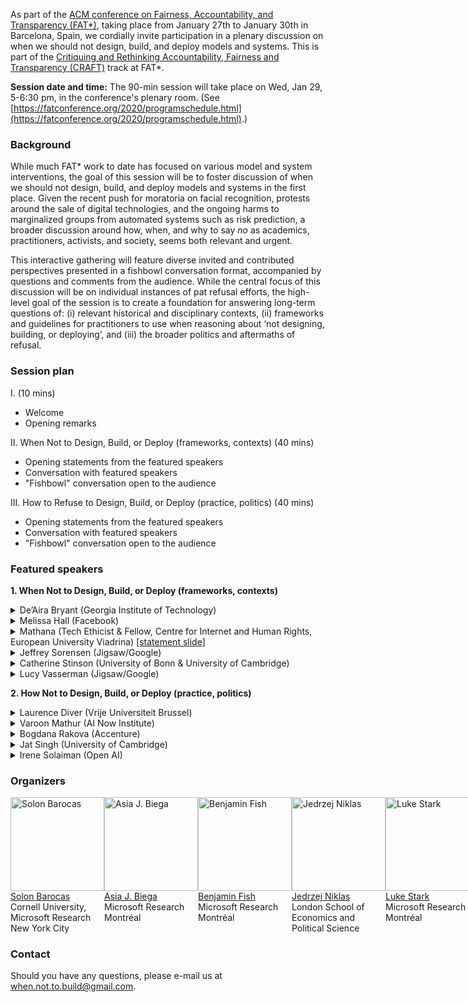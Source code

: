 
As part of the [ACM conference on Fairness, Accountability, and Transparency (FAT\*)](https://fatconference.org/2020/index.html), taking place from January 27th to January 30th in Barcelona, Spain, we cordially invite participation in a plenary discussion on when we should not design, build, and deploy models and systems. This is part of the [Critiquing and Rethinking Accountability, Fairness and Transparency (CRAFT)](https://fatconference.org/2020/callforcraft.html) track at FAT*.

**Session date and time:**
The 90-min session will take place on Wed, Jan 29, 5-6:30 pm, in the conference's plenary room. (See [https://fatconference.org/2020/programschedule.html](https://fatconference.org/2020/programschedule.html).)

### Background
While much FAT* work to date has focused on various model and system interventions, the goal of this session will be to foster discussion of when we should not design, build, and deploy models and systems in the first place. Given the recent push for moratoria on facial recognition, protests around the sale of digital technologies, and the ongoing harms to marginalized groups from automated systems such as risk prediction, a broader discussion around how, when, and why to say _no_ as academics, practitioners, activists, and society, seems both relevant and urgent.

This interactive gathering will feature diverse invited and contributed perspectives presented in a fishbowl conversation format, accompanied by questions and comments from the audience. While the central focus of this discussion will be on individual instances of pat refusal efforts, the high-level goal of the session is to create a foundation for answering long-term questions of: (i) relevant historical and disciplinary contexts, (ii) frameworks and guidelines for practitioners to use when reasoning about ‘not designing, building, or deploying’, and (iii) the broader politics and aftermaths of refusal.

### Session plan
I. (10 mins)  
* Welcome  
* Opening remarks

II.  When Not to Design, Build, or Deploy (frameworks, contexts) (40 mins)
* Opening statements from the featured speakers
* Conversation with featured speakers
* "Fishbowl" conversation open to the audience

III. How to Refuse to Design, Build, or Deploy (practice, politics) (40 mins)
* Opening statements from the featured speakers
* Conversation with featured speakers
* "Fishbowl" conversation open to the audience

### Featured speakers
**1. When Not to Design, Build, or Deploy (frameworks, contexts)**

<details><summary>De’Aira Bryant (Georgia Institute of Technology)</summary>
De’Aira Bryant is a computer science doctoral student in the School of Interactive Computing at the Georgia Institute of Technology. Her research areas span the fields of human-robot interaction and artificial intelligence where she explores the possibilities for interactive communication between children and intelligent embodied systems. In particular, she is interested in developing emotionally intelligent robotic systems specialized for children, using AI for social good and assuring the protection of vulnerable populations. De’Aira is a NSF-GRFP, GEM Consortium, and Georgia Tech SLOAN fellow. She was also recently honored as the 2019 guest scholar at the Aspen Institute Roundtable on Artificial Intelligence.
</details>

<details><summary>Melissa Hall (Facebook)</summary>
I am a software engineer on the Facebook AI team responsible for ensuring that our products and AI systems are fair and unbiased. I graduated from the University of Texas at Austin in May 2019 with degrees in Electrical & Computer Engineering and Plan II, an interdisciplinary Liberal Arts honors major. I was an undergraduate Fellow with the Clements Center for National Security and an Archer Fellow in Washington, D.C. where I worked at the Atlantic Council’s Digital Forensic Research Lab. I also developed the curriculum, and served as the teaching assistant, for a freshman class entitled Pathways to Civic Engagement.
</details>  

<details><summary>Mathana (Tech Ethicist & Fellow, Centre for Internet and Human Rights, European University Viadrina) <a href="https://bit.ly/2RCbxHQ" target="_blank">[statement slide]</a> </summary>
Mathana Stender is a Berlin-based tech ethicist, rights advocate and storyteller who investigates the impact of emerging technologies on individuals, communities and culture. Their multidisciplinary research brings together art, anthropology, philosophy and socio-economic analysis.

Mathana undertakes research for transparency initiatives that track global biometric surveillance, drafts ethical frameworks around the emerging VR technological ecosystem, contributes technical expertise to international disarmament initiatives, and seeks to create long-term solutions to data agency with the preservation-focused digital archivist organization OpenArchive. They are also a member of working groups at the IEEE's Global Initiative for Ethical AI and Autonomous Systems where they co-author technical standards around algorithmic bias and personal AI assistants, Mathana is a fellow at the Centre for Internet and Human Rights at the European University Viadrina, and holds an MA in Global Communication at the Chinese University of Hong Kong and a BA in international relations and law from the University of Texas at Dallas.
</details>  

<details><summary>Jeffrey Sorensen (Jigsaw/Google)</summary>
Sorensen is part of the original team at Jigsaw that launched the Perspective API. Jeff joined Google in 2010 to work with the speech team, developing compact language models for use in on-device recognizer for mobile devices, and lead a team responsible for data collection and annotation. Jeffrey Sorensen has worked on machine learning models for speech recognition and translation, both for Google and previously for IBM.
</details>  

<details><summary> Catherine  Stinson  (University of Bonn & University of Cambridge) </summary>
Catherine has a MSc in computer science from the University of Toronto, and a PhD in History & Philosophy of Science from the University of Pittsburgh. She used to work on AI projects, and now writes critically about them. Catherine’s articles on the epistemology and ethics of ML have appeared in The Routledge Handbook of the Computational Mind, Philosophy of Science, The Globe and Mail, THIS Magazine, think tank reports, and education policy volumes.
</details>  

<details><summary>Lucy Vasserman (Jigsaw/Google)</summary>
Lucy Vasserman is a manager and technical lead on the Conversation AI team, which studies how computers can learn to understand the nuances and context of abusive language at scale. Lucy works on machine learning research to improve the Conversation AI's core models, with a focus on combating algorithmic bias. She also collaborates with internal and external users to ensure the Conversation AI models capture their needs. Prior to joining Jigsaw, Lucy worked on machine learning research and engineering for several other Google teams including Speech Recognition and Google Shopping.
</details>    

**2. How Not to Design, Build, or Deploy (practice, politics)**

<details><summary>Laurence Diver (Vrije Universiteit Brussel)</summary>
Laurence is a postdoctoral researcher in COHUBICOL, a multidisciplinary ERC Advanced Grant-funded project investigating how the foundational principles that underpin modern law can be retained, and if necessary adapted, as legal practice and the legal system are increasingly mediated by code- and data-driven systems. He holds first-class LLB and LLM degrees from the University of Edinburgh, where recently he defended a multidisciplinary Ph.D. synthesising legal-theoretical notions of legitimacy with the theory of design (title: “Digisprudence: the affordance of legitimacy in code-as-law”). You can read more about his research at laurenced.org, or follow him on twitter @laurence_diver.
</details>  

<details><summary>Varoon Mathur (AI Now Institute) </summary>
As a Technology Fellow, I conduct interdisciplinary research on the social implications of machine learning and related technologies on public domains. My specific interests include research on the limitation of Electronic Health Records (EHRs) for the purposes of building predictive algorithms for health care, as well as the specific limitations of fairness metrics and bias mitigation techniques for emotion/facial recognition, and how social systems analysis can be a part of auditing sociotechnical systems.

I joined AI Now after serving as a Microsoft Data Science for Social Good Fellow, and earning his software engineering degree from UBC with a focus in machine learning. I am also a global health activist, and a Co-ordinating Committee Fellow with Universities Allied for Essential Medicines, a student-driven NGO focused on access to medicines issues for vulnerable and marginalized population. I have advised on global health policy and research at the World Health Organization, and am a former TEDx Speaker on AI Ethics in Health Care.
</details>  

<details><summary>Bogdana Rakova (Accenture)</summary>
Bogdana is working on Ethics and Governance of AI through standardization and other regulatory innovation, currently as part of the IEEE P7010 working group focused on well-being metrics for the implications of AI. She is also part of a newly started team called Responsible AI at Accenture where her work is focused on technical and ethnographic research about the interactions between people and AI Systems. She is part of the editors board at the forthcoming Intersections of AI and Community Well-Being, Special Issue of the Springer International Journal of Community Well-Being. Also, she recently joined the board of directors at Happiness Alliance where her work is contributing to establishing frameworks which allow communities, organizations, and governments to design, develop, and deploy AI safely and responsibly.
</details>  

<details><summary>Jat Singh (University of Cambridge) </summary>
Dr Jat Singh is based at the Dept. Computer Science & Technology, University of Cambridge. He leads the multi-disciplinary Compliant and Accountable Systems research group, which works at the intersection of computer science and law -- exploring means for better aligning technology with legal concerns, and vice-versa. He also co-chairs the Cambridge Trust & Technology Initiative, which drives research exploring the dynamics of trust and distrust in relation to internet technologies, society and power. Jat is a Fellow of the Alan Turing Institute, and is active in the tech-policy space, having served on advisory councils for the Dept. Business, Innovation & Skills, Centre for Data Ethics & Innovation, and the Financial Conduct Authority.
</details>  

<details><summary>Irene Solaiman (Open AI)</summary>
Irene Solaiman is a policy researcher at OpenAI. She conducts social impact and fairness analysis and policymaker engagement as part of the Policy Team. She was a fellow at Harvard’s Berkman Klein Center as part of the Assembly Student Fellowship (formerly known as Techtopia) researching the ethics and governance of AI. Irene holds a Master in Public Policy from the Harvard Kennedy School and a self-designed B.A. in International Relations from the University of Maryland.
</details>  

### Organizers

<div style="display: flex">
  <div style="width:22.5%,height:auto">
    <a href="http://solon.barocas.org">
    <img alt="Solon Barocas" src="https://www.microsoft.com/en-us/research/uploads/prod/2019/04/Barocas-MSR-2.jpg" width="150" height="150">
    </a><br>
    <a href="http://solon.barocas.org">Solon Barocas</a><br>
    Cornell University,
    Microsoft Research New York City
  </div>

  <div style="width:2.5%">
  </div>

  <div style="width:22.5%,height:auto">
    <a href="https://people.mpi-inf.mpg.de/~jbiega/">
    <img alt="Asia J. Biega" src="https://www.microsoft.com/en-us/research/uploads/prod/2019/04/asia.jpg" width="150" height="150">
    </a><br>
    <a href="https://people.mpi-inf.mpg.de/~jbiega/">Asia J. Biega</a><br>
    Microsoft Research Montréal
  </div>

  <div style="width:2.5%">
  </div>
  <br>

  <div style="width:22.5%,height:auto">
    <a href="http://homepages.math.uic.edu/~bfish3/index.html">
    <img alt="Benjamin Fish" src="https://www.microsoft.com/en-us/research/uploads/prod/2019/01/befish_small.jpg" width="150" height="150">
    </a><br>
    <a href="http://homepages.math.uic.edu/~bfish3/index.html">Benjamin Fish</a><br>
    Microsoft Research Montréal
  </div>

  <div style="width:2.5%">
  </div>

  <div style="width:22.5%,height:auto">
    <a href="http://www.lse.ac.uk/media-and-communications/people/research-staff/jerdrzej-niklas">
    <img alt="Jedrzej Niklas" src="http://www.lse.ac.uk/media-and-communications/assets/images/people/research-staff/JedrekNiklas2017-Cropped-200x200.jpg" width="150" height="150">
    </a><br>
    <a href="http://www.lse.ac.uk/media-and-communications/people/research-staff/jerdrzej-niklas">Jedrzej Niklas</a><br>
    London School of Economics and Political Science
  </div>

  <div style="width:2.5%">
  </div>

  <div style="width:22.5%,height:auto">
    <a href="https://starkcontrast.co">
    <img alt="Luke Stark" src="https://www.microsoft.com/en-us/research/uploads/prod/2018/11/04_DSF9311_LukeStark2017_color_1000pxed.jpg" width="150" height="150">
    </a><br>
    <a href="https://starkcontrast.co">Luke Stark</a><br>
    Microsoft Research Montréal
  </div>

</div>


### Contact
Should you have any questions, please e-mail us at when.not.to.build@gmail.com.




<!---
## Welcome to GitHub Pages

You can use the [editor on GitHub](https://github.com/when-not-to-build/when-not-to-build.github.io/edit/master/index.md) to maintain and preview the content for your website in Markdown files.

Whenever you commit to this repository, GitHub Pages will run [Jekyll](https://jekyllrb.com/) to rebuild the pages in your site, from the content in your Markdown files.

### Markdown

Markdown is a lightweight and easy-to-use syntax for styling your writing. It includes conventions for

```markdown
Syntax highlighted code block

# Header 1
## Header 2
### Header 3

- Bulleted
- List

1. Numbered
2. List

**Bold** and _Italic_ and `Code` text

[Link](url) and ![Image](src)
```

For more details see [GitHub Flavored Markdown](https://guides.github.com/features/mastering-markdown/).

### Jekyll Themes

Your Pages site will use the layout and styles from the Jekyll theme you have selected in your [repository settings](https://github.com/when-not-to-build/when-not-to-build.github.io/settings). The name of this theme is saved in the Jekyll `_config.yml` configuration file.

### Support or Contact

Having trouble with Pages? Check out our [documentation](https://help.github.com/categories/github-pages-basics/) or [contact support](https://github.com/contact) and we’ll help you sort it out.
"""

-->
